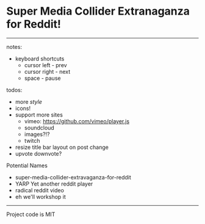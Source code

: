 # Super Media Collider Extranaganza for Reddit!

---

notes:
* keyboard shortcuts
  * cursor left - prev
  * cursor right - next
  * space - pause

todos:
* more _style_
* icons!
* support more sites
  * vimeo: https://github.com/vimeo/player.js
  * soundcloud
  * images?!?
  * twitch
* resize title bar layout on post change
* upvote downvote?

Potential Names
* super-media-collider-extravaganza-for-reddit
* YARP Yet another reddit player
* radical reddit video
* eh we'll workshop it


---
Project code is MIT  